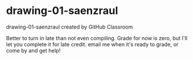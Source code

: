 # drawing-01-saenzraul
drawing-01-saenzraul created by GitHub Classroom   

Better to turn in late than not even compiling. Grade for now is zero, but I'll let you complete it for late credit. email me when it's ready to grade, or come by and get help!
